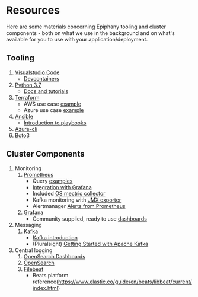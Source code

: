 # Resources

Here are some materials concerning Epiphany tooling and cluster components - both on what we use in the background and on what's available for you to use with your application/deployment.

## Tooling

1. [Visualstudio Code](https://code.visualstudio.com/)
    - [Devcontainers](https://code.visualstudio.com/docs/remote/containers)
2. [Python 3.7](https://docs.python.org/3.7/)
    - [Docs and tutorials](https://docs.python.org/3/tutorial/)
3. [Terraform](https://www.terraform.io/)
    - AWS use case [example](https://learn.hashicorp.com/terraform/getting-started/build.html)
    - Azure use case [example](https://learn.hashicorp.com/terraform?track=azure#azure)
4. [Ansible](https://www.ansible.com/)
    - [Introduction to playbooks](https://docs.ansible.com/ansible/latest/user_guide/playbooks_intro.html)
5. [Azure-cli](https://docs.microsoft.com/en-us/cli/azure/?view=azure-cli-latest)
6. [Boto3](https://boto3.amazonaws.com/v1/documentation/api/latest/index.html)

## Cluster Components

1. Monitoring
    1. [Prometheus](https://prometheus.io/)
        - Query [examples](https://prometheus.io/docs/prometheus/latest/querying/examples/)
        - [Integration with Grafana](https://prometheus.io/docs/visualization/grafana/)
        - Included [OS mectric collector](https://github.com/prometheus/node_exporter)
        - Kafka monitoring with [JMX exporter](https://github.com/prometheus/jmx_exporter)
        - Alertmanager [Alerts from Prometheus](https://prometheus.io/docs/alerting/alertmanager/)
    2. [Grafana](https://grafana.com/)
        - Community supplied, ready to use [dashboards](https://grafana.com/dashboards)
2. Messaging
    1. [Kafka](http://kafka.apache.org/)
        - [Kafka introduction](http://kafka.apache.org/intro)
        - (Pluralsight) [Getting Started with Apache Kafka](https://app.pluralsight.com/library/courses/apache-kafka-getting-started/table-of-contents)
3. Central logging
    1. [OpenSearch Dashboards](https://opensearch.org/docs/latest/dashboards/index/)
    2. [OpenSearch](https://opensearch.org/docs/latest)
    3. [Filebeat](https://www.elastic.co/guide/en/beats/filebeat/current/index.html)
        - Beats platform reference(https://www.elastic.co/guide/en/beats/libbeat/current/index.html)
